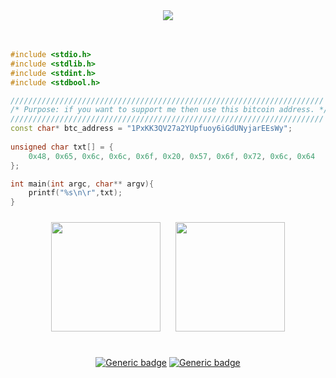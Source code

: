 
<div align="center">
  <img src="https://perapalace.com/wp-content/uploads/2022/02/shutterstock_190400015.jpg" />
</div>
<br/> <br/>

<div align="left">
  
```cpp
#include <stdio.h>
#include <stdlib.h>
#include <stdint.h>
#include <stdbool.h>

//////////////////////////////////////////////////////////////////////
/* Purpose: if you want to support me then use this bitcoin address. */
//////////////////////////////////////////////////////////////////////
const char* btc_address = "1PxKK3QV27a2YUpfuoy6iGdUNyjarEEsWy";
  
unsigned char txt[] = {
    0x48, 0x65, 0x6c, 0x6c, 0x6f, 0x20, 0x57, 0x6f, 0x72, 0x6c, 0x64
};

int main(int argc, char** argv){
    printf("%s\n\r",txt);
}
```
</div>

<div align="center">
<img src="https://cdn0.iconfinder.com/data/icons/flat-round-system/512/archlinux-512.png" height="175" width="175" style="margin: 10px">
<img src="https://cdn0.iconfinder.com/data/icons/flat-round-system/512/gnome-512.png" height="175" width="175" style="margin: 10px">
<br>
<br>
  

[![Generic badge](https://img.shields.io/badge/distribution-arch-cyan.svg)](https://manjaro.org/)
[![Generic badge](https://img.shields.io/badge/desktop%20environment-gnome-green)](https://www.gnome.org/)
  

</div>
